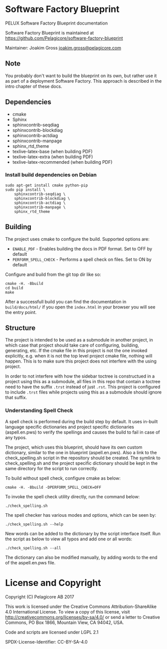 
# Software Factory Blueprint
PELUX Software Factory Blueprint documentation

Software Factory Blueprint is maintained at https://github.com/Pelagicore/software-factory-blueprint

Maintainer: Joakim Gross <joakim.gross@pelagicore.com>

## Note
You probably don't want to build the blueprint on its own, but rather use it as part of a deployment
Software Factory. This approach is described in the intro chapter of these docs.

## Dependencies
* cmake
* Sphinx
* sphinxcontrib-seqdiag
* sphinxcontrib-blockdiag
* sphinxcontrib-actdiag
* sphinxcontrib-manpage
* sphinx\_rtd\_theme
* texlive-latex-base (when building PDF)
* texlive-latex-extra (when building PDF)
* texlive-latex-recommended (when building PDF)

###  Install build dependencies on Debian

```
sudo apt-get install cmake python-pip
sudo pip install \
    sphinxcontrib-seqdiag \
    sphinxcontrib-blockdiag \
    sphinxcontrib-actdiag \
    sphinxcontrib-manpage \
    sphinx_rtd_theme
```


## Building
The project uses cmake to configure the build. Supported options are:

* `ENABLE_PDF` - Enables building the docs in PDF format. Set to OFF by default
* `PERFORM_SPELL_CHECK` - Performs a spell check on files. Set to ON by default

Configure and build from the git top dir like so:

    cmake -H. -Bbuild
    cd build
    make

After a successfull build you can find the documentation in `build/docs/html/`
if you open the `index.html` in your browser you will see the entry point.

## Structure
The project is intended to be used as a submodule in another project, in
which case that project should take care of configuring, building, generating,
etc. If the cmake file in this project is not the one invoked explicitly,
e.g. when it is not the top level project cmake file, nothing will happen. This
is to make sure this project does not interfere with the using project.

In order to not interfere with how the sidebar toctree is constructued in a
project using this as a submodule, all files in this repo that contain a
toctree need to have the suffix `.trst` instead of just `.rst`. This project
is configured to include `.trst` files while projects using this as a
submodule should ignore that suffix.

### Understanding Spell Check
A spell check is performed during the build step by default. It uses in-built
language specific dictionaries and project specific dictionaries (aspell.en.pws)
to verify the spellings and causes the build to fail in case of any typos.

The project, which uses this blueprint, should have its own custom dictionary,
similar to the one in blueprint (aspell.en.pws). Also a link to the
check_spelling.sh script in the repository should be created. The symlink to
check_spelling.sh and the project specific dictionary should be kept in the same
directory for the script to run correctly.

To build without spell check, configure cmake as below:

    cmake -H. -Bbuild -DPERFORM_SPELL_CHECK=OFF

To invoke the spell check utility directly, run the command below:

    ./check_spelling.sh

The spell checker has various modes and options, which can be seen by:

    ./check_spelling.sh --help

New words can be added to the dictionary by the script interface itself. Run
the script as below to view all typos and add one or all words:

    ./check_spelling.sh --all

The dictionary can also be modified manually, by adding words to the end of the
aspell.en.pws file.

# License and Copyright
Copyright (C) Pelagicore AB 2017

This work is licensed under the Creative Commons
Attribution-ShareAlike 4.0 International License. To view a copy of
this license, visit http://creativecommons.org/licenses/by-sa/4.0/ or
send a letter to Creative Commons, PO Box 1866, Mountain View, CA
94042, USA.

Code and scripts are licensed under LGPL 2.1

SPDX-License-Identifier: CC-BY-SA-4.0


